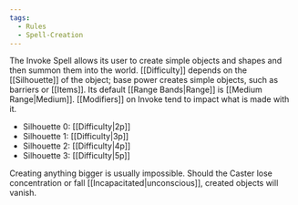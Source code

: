 ```yaml
---
tags:
  - Rules
  - Spell-Creation
---
```

The Invoke Spell allows its user to create simple objects and shapes and then summon them into the world. [[Difficulty]] depends on the [[Silhouette]] of the object; base power creates simple objects, such as barriers or [[Items]]. Its default [[Range Bands|Range]] is [[Medium Range|Medium]]. [[Modifiers]] on Invoke tend to impact what is made with it.

- Silhouette 0: [[Difficulty|2p]]
- Silhouette 1: [[Difficulty|3p]]
- Silhouette 2: [[Difficulty|4p]]  
- Silhouette 3: [[Difficulty|5p]]

Creating anything bigger is usually impossible. Should the Caster lose concentration or fall [[Incapacitated|unconscious]], created objects  will vanish.